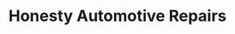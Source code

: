 ---
title: "Honesty Automotive Repairs"
url: /mount-pocono/honesty-automotive-repairs/
shop: Autowerkstatt
---